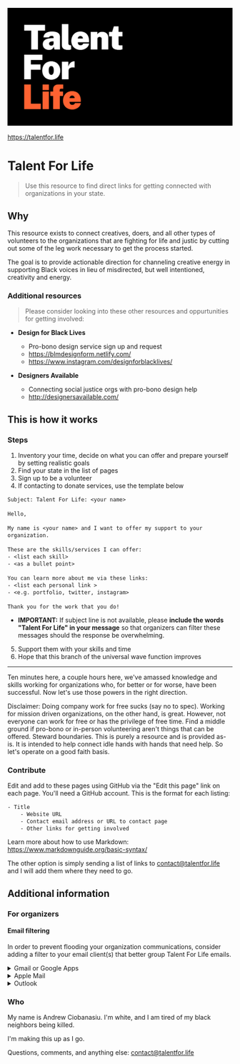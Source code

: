 ![Talent For Life Header Image](tfl.png)

https://talentfor.life

Talent For Life
===============

> Use this resource to find direct links for getting connected with organizations in your state.


## Why

This resource exists to connect creatives, doers, and all other types of volunteers to the organizations that are fighting for life and justic by cutting out some of the leg work necessary to get the process started. 

The goal is to provide actionable direction for channeling creative energy in supporting Black voices in lieu of misdirected, but well intentioned, creativity and energy. 

### Additional resources

> Please consider looking into these other resources and oppurtunities for getting involved:

- **Design for Black Lives**
    - Pro-bono design service sign up and request
    - https://blmdesignform.netlify.com/
    - https://www.instagram.com/designforblacklives/
    
- **Designers Available**
    - Connecting social justice orgs with pro-bono design help
    - http://designersavailable.com/



## This is how it works

### Steps

1. Inventory your time, decide on what you can offer and prepare yourself by setting realistic goals
2. Find your state in the list of pages
3. Sign up to be a volunteer
4. If contacting to donate services, use the template below
```
Subject: Talent For Life: <your name>

Hello,

My name is <your name> and I want to offer my support to your organization. 

These are the skills/services I can offer:
- <list each skill> 
- <as a bullet point>

You can learn more about me via these links:
- <list each personal link >
- <e.g. portfolio, twitter, instagram>

Thank you for the work that you do! 

```
- **IMPORTANT:** If subject line is not available, please **include the words "Talent For Life" in your message** so that organizers can filter these messages should the response be overwhelming.
5. Support them with your skills and time
6. Hope that this branch of the universal wave function improves

-------

Ten minutes here, a couple hours here, we've amassed knowledge and skills working for organizations who, for better or for worse, have been successful. Now let's use those powers in the right direction.

Disclaimer: Doing company work for free sucks (say no to spec). Working for mission driven organizations, on the other hand, is great. However, not everyone can work for free or has the privilege of free time. Find a middle ground if pro-bono or in-person volunteering aren't things that can be offered. Steward boundaries. This is purely a resource and is provided as-is. It is intended to help connect idle hands with hands that need help. So let's operate on a good faith basis.

### Contribute

Edit and add to these pages using GitHub via the "Edit this page" link on each page. You'll need a GitHub account. This is the format for each listing:

```
- Title
    - Website URL
    - Contact email address or URL to contact page
    - Other links for getting involved
```

Learn more about how to use Markdown: https://www.markdownguide.org/basic-syntax/

The other option is simply sending a list of links to contact@talentfor.life and I will add them where they need to go. 

## Additional information

### For organizers

#### Email filtering

In order to prevent flooding your organization communications, consider adding a filter to your email client(s) that better group Talent For Life emails.

<details>
  <summary>Gmail or Google Apps</summary>
  
  #### Create a Filter
  https://support.google.com/mail/answer/6579?hl=en

  #### Create a Label
  https://support.google.com/mail/answer/118708?hl=en&ref_topic=3394656
</details>

<details>
  <summary>Apple Mail</summary>
  
  #### MacOS: Create a rule
  https://support.apple.com/guide/mail/use-rules-to-manage-emails-you-receive-mlhlp1017/mac

  #### iOS: Filter emails
  https://support.apple.com/guide/iphone/flag-and-filter-emails-iph3caefa61/ios
</details>

<details>
  <summary>Outlook</summary>
  
  #### Manage emails using rules
  https://support.office.com/en-us/article/manage-email-messages-by-using-rules-c24f5dea-9465-4df4-ad17-a50704d66c59

  #### Rules for the Outlook Webapp
  https://support.microsoft.com/en-us/office/inbox-rules-in-outlook-web-app-edea3d17-00c9-434b-b9b7-26ee8d9f5622?ui=en-us&rs=en-us&ad=us
</details>


### Who

My name is Andrew Ciobanasiu. I'm white, and I am tired of my black neighbors being killed.

I'm making this up as I go.

Questions, comments, and anything else: contact@talentfor.life

